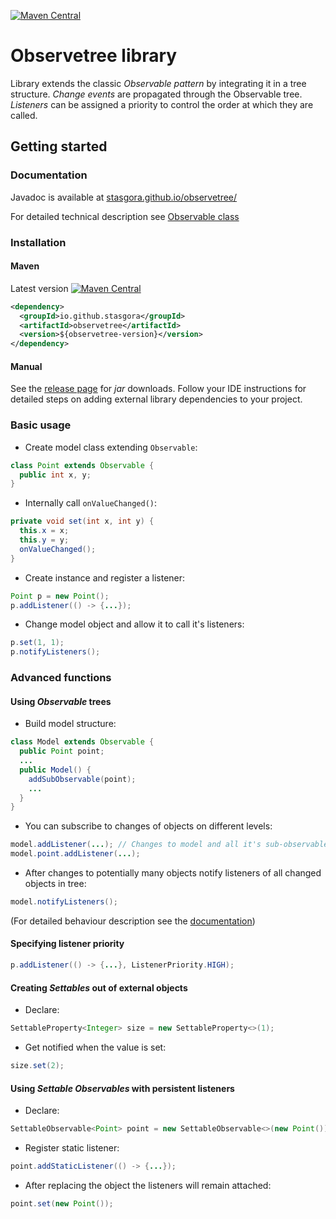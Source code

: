 [![Maven Central](https://maven-badges.herokuapp.com/maven-central/io.github.stasgora/observetree/badge.svg)](https://maven-badges.herokuapp.com/maven-central/io.github.stasgora/observetree)

# Observetree library
Library extends the classic _Observable pattern_ by integrating it in a tree structure. _Change events_ are propagated through the Observable tree. _Listeners_ can be assigned a priority to control the order at which they are called.

## Getting started

### Documentation
Javadoc is available at [stasgora.github.io/observetree/](https://stasgora.github.io/observetree/)

For detailed technical description see [Observable class](https://stasgora.github.io/observetree/com/github/stasgora/observetree/Observable.html)

### Installation
#### Maven
Latest version [![Maven Central](https://maven-badges.herokuapp.com/maven-central/io.github.stasgora/observetree/badge.svg)](https://maven-badges.herokuapp.com/maven-central/io.github.stasgora/observetree)
```xml
<dependency>
  <groupId>io.github.stasgora</groupId>
  <artifactId>observetree</artifactId>
  <version>${observetree-version}</version>
</dependency>
```
#### Manual
See the [release page](https://github.com/stasgora/observetree/releases) for _jar_ downloads. Follow your IDE instructions for detailed steps on adding external library dependencies to your project.

### Basic usage
- Create model class extending ```Observable```:
```java
class Point extends Observable {
  public int x, y;
}
```
- Internally call ```onValueChanged()```:
```java
private void set(int x, int y) {
  this.x = x;
  this.y = y;
  onValueChanged();
}
```
- Create instance and register a listener:
```java
Point p = new Point();
p.addListener(() -> {...});
```
- Change model object and allow it to call it's listeners:
```java
p.set(1, 1);
p.notifyListeners();
```

### Advanced functions
#### Using _Observable_ trees
- Build model structure:
```java
class Model extends Observable {
  public Point point;
  ...
  public Model() {
    addSubObservable(point);
    ...
  }
}
```
- You can subscribe to changes of objects on different levels:
```java
model.addListener(...); // Changes to model and all it's sub-observables
model.point.addListener(...);
```
- After changes to potentially many objects notify listeners of all changed objects in tree:
```java
model.notifyListeners();
```
(For detailed behaviour description see the [documentation](https://stasgora.github.io/observetree/com/github/stasgora/observetree/Observable.html))
#### Specifying listener priority
```java
p.addListener(() -> {...}, ListenerPriority.HIGH);
```
#### Creating _Settables_ out of external objects
- Declare:
```java
SettableProperty<Integer> size = new SettableProperty<>(1);
```
- Get notified when the value is set:
```java
size.set(2);
```
#### Using _Settable Observables_ with persistent listeners
- Declare:
```java
SettableObservable<Point> point = new SettableObservable<>(new Point());
```
- Register static listener:
```java
point.addStaticListener(() -> {...});
```
- After replacing the object the listeners will remain attached:
```java
point.set(new Point());
```
